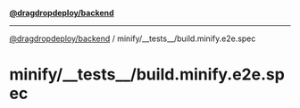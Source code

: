 [**@dragdropdeploy/backend**](../../../README.md)

***

[@dragdropdeploy/backend](../../../README.md) / minify/\_\_tests\_\_/build.minify.e2e.spec

# minify/\_\_tests\_\_/build.minify.e2e.spec
